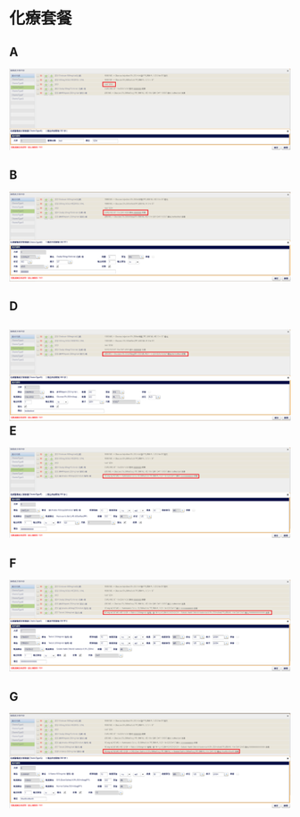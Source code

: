 # 化療套餐

## A

<img src="化療套餐A.png" style="zoom:200%;" />

## B

<img src="化療套餐B.png" style="zoom:200%;" />

## D

## <img src="化療套餐D.png" style="zoom:200%;" />E

<img src="化療套餐E.png" style="zoom:200%;" />

## F

<img src="化療套餐F.png" style="zoom:200%;" />

## G

<img src="化療套餐G.png" style="zoom:200%;" />